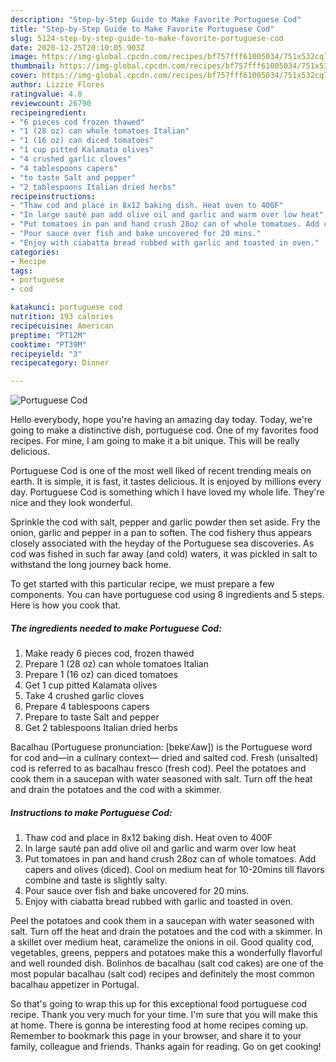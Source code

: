 ```yaml
---
description: "Step-by-Step Guide to Make Favorite Portuguese Cod"
title: "Step-by-Step Guide to Make Favorite Portuguese Cod"
slug: 5124-step-by-step-guide-to-make-favorite-portuguese-cod
date: 2020-12-25T20:10:05.903Z
image: https://img-global.cpcdn.com/recipes/bf757fff61005034/751x532cq70/portuguese-cod-recipe-main-photo.jpg
thumbnail: https://img-global.cpcdn.com/recipes/bf757fff61005034/751x532cq70/portuguese-cod-recipe-main-photo.jpg
cover: https://img-global.cpcdn.com/recipes/bf757fff61005034/751x532cq70/portuguese-cod-recipe-main-photo.jpg
author: Lizzie Flores
ratingvalue: 4.8
reviewcount: 26790
recipeingredient:
- "6 pieces cod frozen thawed"
- "1 (28 oz) can whole tomatoes Italian"
- "1 (16 oz) can diced tomatoes"
- "1 cup pitted Kalamata olives"
- "4 crushed garlic cloves"
- "4 tablespoons capers"
- "to taste Salt and pepper"
- "2 tablespoons Italian dried herbs"
recipeinstructions:
- "Thaw cod and place in 8x12 baking dish. Heat oven to 400F"
- "In large sauté pan add olive oil and garlic and warm over low heat"
- "Put tomatoes in pan and hand crush 28oz can of whole tomatoes. Add capers and olives (diced). Cool on medium heat for 10-20mins till flavors combine and taste is slightly salty."
- "Pour sauce over fish and bake uncovered for 20 mins."
- "Enjoy with ciabatta bread rubbed with garlic and toasted in oven."
categories:
- Recipe
tags:
- portuguese
- cod

katakunci: portuguese cod 
nutrition: 193 calories
recipecuisine: American
preptime: "PT12M"
cooktime: "PT39M"
recipeyield: "3"
recipecategory: Dinner

---
```



![Portuguese Cod](https://img-global.cpcdn.com/recipes/bf757fff61005034/751x532cq70/portuguese-cod-recipe-main-photo.jpg)

Hello everybody, hope you're having an amazing day today. Today, we're going to make a distinctive dish, portuguese cod. One of my favorites food recipes. For mine, I am going to make it a bit unique. This will be really delicious.

Portuguese Cod is one of the most well liked of recent trending meals on earth. It is simple, it is fast, it tastes delicious. It is enjoyed by millions every day. Portuguese Cod is something which I have loved my whole life. They're nice and they look wonderful.

Sprinkle the cod with salt, pepper and garlic powder then set aside. Fry the onion, garlic and pepper in a pan to soften. The cod fishery thus appears closely associated with the heyday of the Portuguese sea discoveries. As cod was fished in such far away (and cold) waters, it was pickled in salt to withstand the long journey back home.


To get started with this particular recipe, we must prepare a few components. You can have portuguese cod using 8 ingredients and 5 steps. Here is how you cook that.

<!--inarticleads1-->

##### The ingredients needed to make Portuguese Cod:

1. Make ready 6 pieces cod, frozen thawed
1. Prepare 1 (28 oz) can whole tomatoes Italian
1. Prepare 1 (16 oz) can diced tomatoes
1. Get 1 cup pitted Kalamata olives
1. Take 4 crushed garlic cloves
1. Prepare 4 tablespoons capers
1. Prepare to taste Salt and pepper
1. Get 2 tablespoons Italian dried herbs


Bacalhau (Portuguese pronunciation: [bɐkɐˈʎaw]) is the Portuguese word for cod and—in a culinary context— dried and salted cod. Fresh (unsalted) cod is referred to as bacalhau fresco (fresh cod). Peel the potatoes and cook them in a saucepan with water seasoned with salt. Turn off the heat and drain the potatoes and the cod with a skimmer. 

<!--inarticleads2-->

##### Instructions to make Portuguese Cod:

1. Thaw cod and place in 8x12 baking dish. Heat oven to 400F
1. In large sauté pan add olive oil and garlic and warm over low heat
1. Put tomatoes in pan and hand crush 28oz can of whole tomatoes. Add capers and olives (diced). Cool on medium heat for 10-20mins till flavors combine and taste is slightly salty.
1. Pour sauce over fish and bake uncovered for 20 mins.
1. Enjoy with ciabatta bread rubbed with garlic and toasted in oven.


Peel the potatoes and cook them in a saucepan with water seasoned with salt. Turn off the heat and drain the potatoes and the cod with a skimmer. In a skillet over medium heat, caramelize the onions in oil. Good quality cod, vegetables, greens, peppers and potatoes make this a wonderfully flavorful and well rounded dish. Bolinhos de bacalhau (salt cod cakes) are one of the most popular bacalhau (salt cod) recipes and definitely the most common bacalhau appetizer in Portugal. 

So that's going to wrap this up for this exceptional food portuguese cod recipe. Thank you very much for your time. I'm sure that you will make this at home. There is gonna be interesting food at home recipes coming up. Remember to bookmark this page in your browser, and share it to your family, colleague and friends. Thanks again for reading. Go on get cooking!
